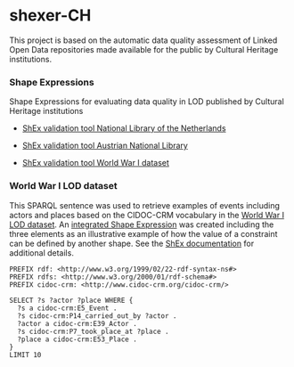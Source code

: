 # shexer-CH
This project is based on the automatic data quality assessment of Linked Open Data repositories made available for the public by Cultural Heritage institutions.


### Shape Expressions 
Shape Expressions for evaluating data quality in LOD published by Cultural Heritage institutions


- [ShEx validation tool National Library of the Netherlands](https://rawgit.com/shexSpec/shex.js/wikidata/packages/shex-webapp/doc/shex-simple.html?manifestURL=https://raw.githubusercontent.com/hibernator11/shexer-CH/main/nl.manifest.json)

- [ShEx validation tool Austrian National Library](https://rawgit.com/shexSpec/shex.js/wikidata/packages/shex-webapp/doc/shex-simple.html?manifestURL=https://raw.githubusercontent.com/hibernator11/shexer-CH/main/onb.manifest.json)

- [ShEx validation tool World War I dataset](https://rawgit.com/shexSpec/shex.js/wikidata/packages/shex-webapp/doc/shex-simple.html?manifestURL=https://raw.githubusercontent.com/hibernator11/shexer-CH/main/ww1lod.manifest.json)



### World War I LOD dataset 

This SPARQL sentence was used to retrieve examples of events including actors and places based on the CIDOC-CRM vocabulary in the [World War I LOD dataset](https://www.ldf.fi/dataset/ww1lod/). An [integrated Shape Expression](https://raw.githubusercontent.com/hibernator11/shexer-CH/main/ww1lod/shaper_nl_class_integration.shex) was created including the three elements as an illustrative example of how the value of a constraint can be defined by another shape. See the [ShEx documentation](https://shex.io/shex-primer/index.html#simple-expressions) for additional details.

```
PREFIX rdf: <http://www.w3.org/1999/02/22-rdf-syntax-ns#>
PREFIX rdfs: <http://www.w3.org/2000/01/rdf-schema#>
PREFIX cidoc-crm: <http://www.cidoc-crm.org/cidoc-crm/>

SELECT ?s ?actor ?place WHERE {
  ?s a cidoc-crm:E5_Event .
  ?s cidoc-crm:P14_carried_out_by ?actor .
  ?actor a cidoc-crm:E39_Actor .
  ?s cidoc-crm:P7_took_place_at ?place .
  ?place a cidoc-crm:E53_Place .
} 
LIMIT 10
```

